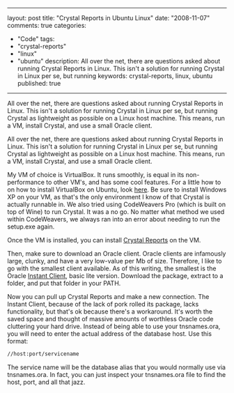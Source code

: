 
---
layout: post
title: "Crystal Reports in Ubuntu Linux"
date: "2008-11-07"
comments: true
categories:
  - "Code"
tags:
  - "crystal-reports"
  - "linux"
  - "ubuntu"
description: All over the net, there are questions asked about running Crystal Reports in Linux.  This isn't a solution for running Crystal in Linux per se, but running 
keywords: crystal-reports, linux, ubuntu
published: true
---

All over the net, there are questions asked about running Crystal Reports in Linux.  This isn't a solution for running Crystal in Linux per se, but running Crystal as lightweight as possible on a Linux host machine.  This means, run a VM, install Crystal, and use a small Oracle client.
<!--more-->

All over the net, there are questions asked about running Crystal Reports in Linux.  This isn't a solution for running Crystal in Linux per se, but running Crystal as lightweight as possible on a Linux host machine.  This means, run a VM, install Crystal, and use a small Oracle client.

My VM of choice is VirtualBox.  It runs smoothly, is equal in its non-performance to other VM's, and has some cool features.  For a little how to on how to install VirtualBox on Ubuntu, look <a href="http://aprilandjake.com/content/virtual-box-ubuntu-linux/">here</a>.  Be sure to install Windows XP on your VM, as that's the only environment I know of that Crystal is actually runnable in.  We also tried using CodeWeavers Pro (which is built on top of Wine) to run Crystal.  It was a no go.  No matter what method we used within CodeWeavers, we always ran into an error about needing to run the setup.exe again.

Once the VM is installed, you can install <a href="http://www.businessobjects.com/product/catalog/crystalreports/">Crystal Reports</a> on the VM.

Then, make sure to download an Oracle client.  Oracle clients are infamously large, clunky, and have a very low-value per Mb of size.  Therefore, I like to go with the smallest client available.  As of this writing, the smallest is the Oracle <a href="http://www.oracle.com/technology/tech/oci/instantclient/index.html">Instant Client</a>, basic lite version.  Download the package, extract to a folder, and put that folder in your PATH.  

Now you can pull up Crystal Reports and make a new connection.  The Instant Client, because of the lack of pork rolled its package, lacks functionality, but that's ok because there's a workaround.  It's worth the saved space and thought of massive amounts of worthless Oracle code cluttering your hard drive.  Instead of being able to use your tnsnames.ora, you will need to enter the actual address of the database host.  Use this format:

```html
//host:port/servicename
```

The service name will be the database alias that you would normally use via tnsnames.ora.  In fact, you can just inspect your tnsnames.ora file to find the host, port, and all that jazz.

  
